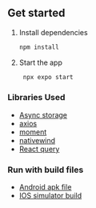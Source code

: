 ## Get started

1. Install dependencies

   ```bash
   npm install
   ```

2. Start the app

   ```bash
    npx expo start
   ```

### Libraries Used

- [Async storage](https://www.npmjs.com/package/@react-native-async-storage/async-storage)
- [axios](https://www.npmjs.com/package/axios)
- [moment](https://momentjs.com/timezone/)
- [nativewind](https://www.nativewind.dev/)
- [React query](https://tanstack.com/query/v3)

### Run with build files
- [Android apk file](assets/files/scheduler.apk)
- [IOS simulator build](assets/files/Scheduler.tar.gz)